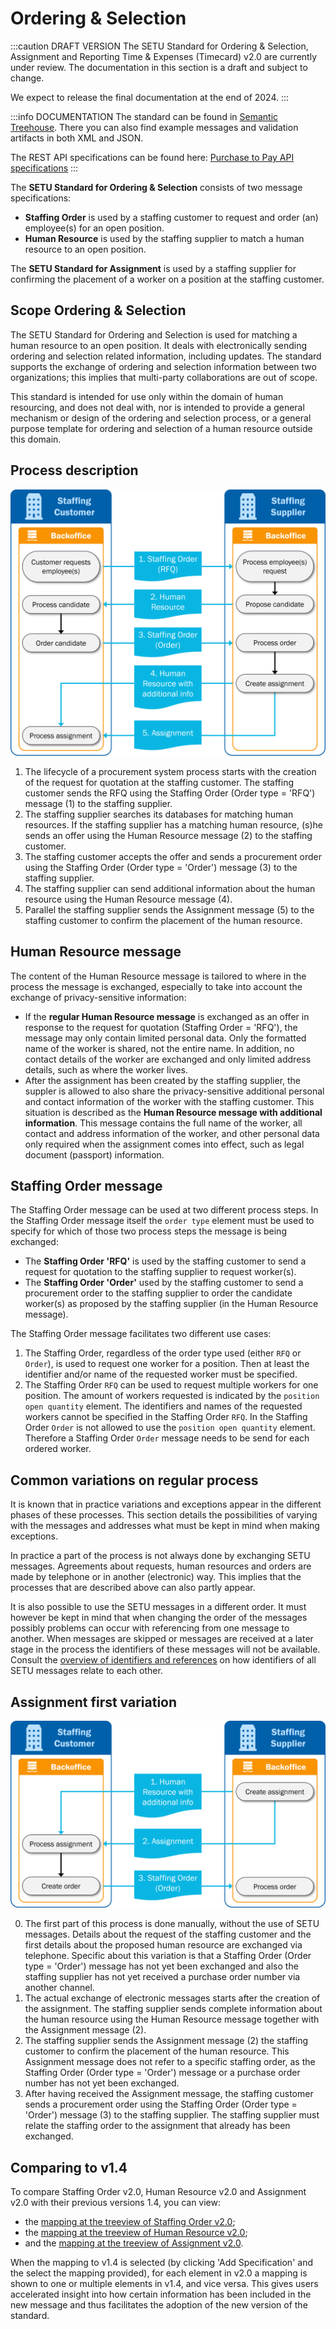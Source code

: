 # Ordering & Selection

:::caution DRAFT VERSION
The SETU Standard for Ordering & Selection, Assignment and Reporting Time & Expenses (Timecard) v2.0 are currently under review. The documentation in this section is a draft and subject to change.

We expect to release the final documentation at the end of 2024.
:::

:::info DOCUMENTATION
The standard can be found in [Semantic Treehouse](https://setu.semantic-treehouse.nl/specifications). There you can also find example messages and validation artifacts in both XML and JSON.

The REST API specifications can be found here: [Purchase to Pay API specifications](/API%20Specification/purchase-to-pay/oas-purchase-to-pay)
:::

The **SETU Standard for Ordering & Selection** consists of two message specifications:
- **Staffing Order** is used by a staffing customer to request and order (an) employee(s) for an open position.
- **Human Resource** is used by the staffing supplier to match a human resource to an open position.

The **SETU Standard for Assignment** is used by a staffing supplier for confirming the placement of a worker on a position at the staffing customer.

## Scope Ordering & Selection
The SETU Standard for Ordering and Selection is used for matching a human resource to an open position. It deals with electronically sending ordering and selection related information, including updates. The standard supports the exchange of ordering and selection information between two organizations; this implies that multi-party collaborations are out of scope.

This standard is intended for use only within the domain of human resourcing, and does not deal with, nor is intended to provide a general mechanism or design of the ordering and selection process, or a general purpose template for ordering and selection of a human resource outside this domain.

## Process description
![Visual representation of the procurement system process.](../../static/img/OrderingSelection-process-2.png)

1. The lifecycle of a procurement system process starts with the creation of the request for quotation at the staffing customer. The staffing customer sends the RFQ using the Staffing Order (Order type = 'RFQ') message (1) to the staffing supplier.
2. The staffing supplier searches its databases for matching human resources. If the staffing supplier has a matching human resource, (s)he sends an offer using the Human Resource message (2) to the staffing customer.
3. The staffing customer accepts the offer and sends a procurement order using the Staffing Order (Order type = 'Order') message (3) to the staffing supplier.
4. The staffing supplier can send additional information about the human resource using the Human Resource message (4).
5. Parallel the staffing supplier sends the Assignment message (5) to the staffing customer to confirm the placement of the human resource.

## Human Resource message
The content of the Human Resource message is tailored to where in the process the message is exchanged, especially to take into account the exchange of privacy-sensitive information: 
- If the **regular Human Resource message** is exchanged as an offer in response to the request for quotation (Staffing Order = 'RFQ'), the message may only contain limited personal data. Only the formatted name of the worker is shared, not the entire name. In addition, no contact details of the worker are exchanged and only limited address details, such as where the worker lives.
- After the assignment has been created by the staffing supplier, the suppler is allowed to also share the privacy-sensitive additional personal and contact information of the worker with the staffing customer. This situation is described as the **Human Resource message with additional information**. This message contains the full name of the worker, all contact and address information of the worker, and other personal data only required when the assignment comes into effect, such as legal document (passport) information.

## Staffing Order message
The Staffing Order message can be used at two different process steps. In the Staffing Order message itself the `order type` element must be used to specify for which of those two process steps the message is being exchanged:
- The **Staffing Order 'RFQ'** is used by the staffing customer to send a request for quotation to the staffing supplier to request worker(s).
- The **Staffing Order 'Order'** used by the staffing customer to send a procurement order to the staffing supplier to order the candidate worker(s) as proposed by the staffing supplier (in the Human Resource message).

The Staffing Order message facilitates two different use cases:
1. The Staffing Order, regardless of the order type used (either `RFQ` or `Order`), is used to request one worker for a position. Then at least the identifier and/or name of the requested worker must be specified.
2. The Staffing Order `RFQ` can be used to request multiple workers for one position. The amount of workers requested is indicated by the `position open quantity` element. The identifiers and names of the requested workers cannot be specified in the Staffing Order `RFQ`. In the Staffing Order `Order` is not allowed to use the `position open quantity` element. Therefore a Staffing Order `Order` message needs to be send for each ordered worker.

## Common variations on regular process
It is known that in practice variations and exceptions appear in the different phases of these processes. This section details the possibilities of varying with the messages and addresses what must be kept in mind when making exceptions.

In practice a part of the process is not always done by exchanging SETU messages. Agreements about requests, human resources and orders are made by telephone or in another (electronic) way. This implies that the processes that are described above can also partly appear.

It is also possible to use the SETU messages in a different order. It must however be kept in mind that when changing the order of the messages possibly problems can occur with referencing from one message to another. When messages are skipped or messages are received at a later stage in the process the identifiers of these messages will not be available. Consult the [overview of identifiers and references](./UsageNotes/Identifiers-overview) on how identifiers of all SETU messages relate to each other.

## Assignment first variation
![Visual representation of the common variation on the regular process.](../../static/img/OrderingSelection-process-3.png)

0. The first part of this process is done manually, without the use of SETU messages. Details about the request of the staffing customer and the first details about the proposed human resource are exchanged via telephone. Specific about this variation is that a Staffing Order (Order type = 'Order') message has not yet been exchanged and also the staffing supplier has not yet received a purchase order number via another channel.
1. The actual exchange of electronic messages starts after the creation of the assignment. The staffing supplier sends complete information about the human resource using the Human Resource message together with the Assignment message (2).
2. The staffing supplier sends the Assignment message (2) the staffing customer to confirm the placement of the human resource. This Assignment message does not refer to a specific staffing order, as the Staffing Order (Order type = 'Order') message or a purchase order number has not yet been exchanged.
3. After having received the Assignment message, the staffing customer sends a procurement order using the Staffing Order (Order type = 'Order') message (3) to the staffing supplier. The staffing supplier must relate the staffing order to the assignment that already has been exchanged.

## Comparing to v1.4
To compare Staffing Order v2.0, Human Resource v2.0 and Assignment v2.0 with their previous versions 1.4, you can view:
* the [mapping at the treeview of Staffing Order v2.0](https://setu.semantic-treehouse.nl/message-model-tree/Message_8ce31bab-da16-4e48-aac7-c745b1080bb1?panes=element_tree:Message_8ce31bab-da16-4e48-aac7-c745b1080bb1:c7jkjc:primary,element_tree:Message_1597759721_00689072:l6vreo);
* the [mapping at the treeview of Human Resource v2.0](https://setu.semantic-treehouse.nl/message-model-tree/Message_da7a87ec-72c9-414e-8da0-e4f942eb1a7c?panes=element_tree:Message_da7a87ec-72c9-414e-8da0-e4f942eb1a7c:xmr7of:primary,element_tree:Message_1597760582_00768543:aqg138);
* and the [mapping at the treeview of Assignment v2.0](https://setu.semantic-treehouse.nl/message-model-tree/Message_fc07cc98-14b0-4e7c-a52b-3240baa46194?panes=element_tree:Message_fc07cc98-14b0-4e7c-a52b-3240baa46194:s6577g:primary,element_tree:Message_1595323786_00145985:dfnxew).

When the mapping to v1.4 is selected (by clicking 'Add Specification' and the select the mapping provided), for each element in v2.0 a mapping is shown to one or multiple elements in v1.4, and vice versa. This gives users accelerated insight into how certain information has been included in the new message and thus facilitates the adoption of the new version of the standard.